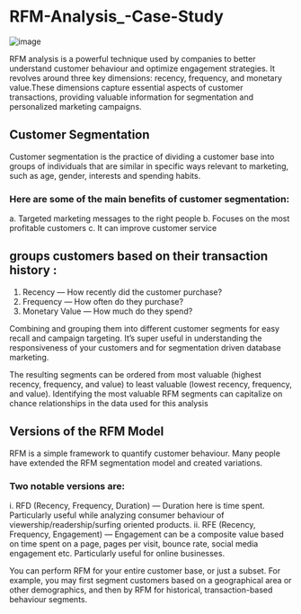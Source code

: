 # RFM-Analysis_-Case-Study

![image](https://github.com/Kendrick-Onyango/RFM-Analysis_-Case-Study/assets/65303473/e587d91c-411b-476f-af82-81fc4356b60e)


RFM analysis is a powerful technique used by companies to better understand customer behaviour and optimize engagement strategies. It revolves around three key dimensions: recency, frequency, and monetary value.These dimensions capture essential aspects of customer transactions, providing valuable information for segmentation and personalized marketing campaigns.

## Customer Segmentation
Customer segmentation is the practice of dividing a customer base into groups of individuals that are similar in specific ways relevant to marketing, such as age, gender, interests and spending habits.

### Here are some of the main benefits of customer segmentation:

a. Targeted marketing messages to the right people
b. Focuses on the most profitable customers
c. It can improve customer service

## groups customers based on their transaction history :

1. Recency — How recently did the customer purchase?
2. Frequency — How often do they purchase?
3. Monetary Value — How much do they spend?

Combining and grouping them into different customer segments for easy recall and campaign targeting. It’s super useful in understanding the responsiveness of your customers and for segmentation driven database marketing.

The resulting segments can be ordered from most valuable (highest recency, frequency, and value) to least valuable (lowest recency, frequency, and value). Identifying the most valuable RFM segments can capitalize on chance relationships in the data used for this analysis


## Versions of the RFM Model
RFM is a simple framework to quantify customer behaviour. Many people have extended the RFM segmentation model and created variations.

### Two notable versions are:

i. RFD (Recency, Frequency, Duration) — Duration here is time spent. Particularly useful while analyzing consumer behaviour of viewership/readership/surfing oriented products.
ii. RFE (Recency, Frequency, Engagement) — Engagement can be a composite value based on time spent on a page, pages per visit, bounce rate, social media engagement etc. Particularly useful for online businesses.

You can perform RFM for your entire customer base, or just a subset. For example, you may first segment customers based on a geographical area or other demographics, and then by RFM for historical, transaction-based behaviour segments.
